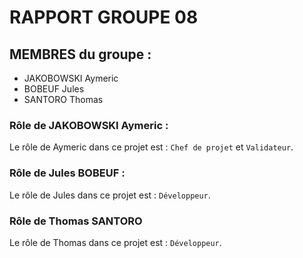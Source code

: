 # RAPPORT GROUPE 08

## MEMBRES du groupe :
- JAKOBOWSKI Aymeric
- BOBEUF Jules
- SANTORO Thomas

### Rôle de JAKOBOWSKI Aymeric :

Le rôle de Aymeric dans ce projet est : `Chef de projet` et `Validateur`.

    
### Rôle de Jules BOBEUF :

Le rôle de Jules dans ce projet est : `Développeur`.


### Rôle de Thomas SANTORO

Le rôle de Thomas dans ce projet est : `Développeur`.

